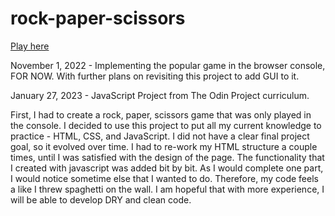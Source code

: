 # rock-paper-scissors
[Play here](https://zaiydmala.github.io/rock-paper-scissors)

November 1, 2022 - Implementing the popular game in the browser console, FOR NOW. With further plans on revisiting this project to add GUI to it.

January 27, 2023 - JavaScript Project from The Odin Project curriculum. 

First, I had to create a rock, paper, scissors game that was only played in the console. I decided to use this project to put all my current knowledge to practice - HTML, CSS, and JavaScript. I did not have a clear final project goal, so it evolved over time. I had to re-work my HTML structure a couple times, until I was satisfied with the design of the page. The functionality that I created with javascript was added bit by bit. As I would complete one part, I would notice sometime else that I wanted to do. Therefore, my code feels a like I threw spaghetti on the wall. I am hopeful that with more experience, I will be able to develop DRY and clean code.
